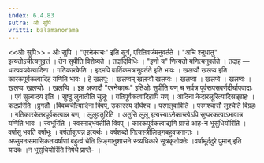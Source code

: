 ```yaml
---
index: 6.4.83
sutra: ओः सुपि
vritti: balamanorama
---
```


<<ओः सुपि>> - ओः सुपि । "एरनेकाचः" इति सूत्रं, एरितिवर्जमनुवर्तते । "अचि श्नुधातु" इत्यतोऽचीत्यनुवृत्तं । तेन सुपीति विशेष्यते । तदादिविधिः । "इणो य" णित्यतो यणित्यनुवर्तते । तदाह — धात्ववयवेत्यादिना । गतिकारकेति । इदमपि वार्तिकमत्रानुवर्तते इति भावः । खलप्वौ खलप्व इति । कारकपूर्वकत्वादिह यणिति भावः । हे खलपूः । खलप्वम् खलप्वौ खलप्वः । खलप्वा । खलप्वे । खलप्वः । खलप्वः खलप्वोः । खलप्वि । इह अजादौ "एरनेकाचः" इतिओः सुपी॑ति यण् च सर्वत्र पूर्वरूपसवर्णदीर्घापवादाः । एवं सुल्वादय इति । सुष्ठु लुनातीति सुलूः । गतिपूर्वकत्वादिहापि यण् । आदिना केदारलूरित्यादिसङ्ग्रहः । कटप्ररिति ।प्रुगतौ॑ ।क्विब्वची॑त्यादिना क्विप्, उकारस्य दीर्घश्च । परमलुवाविति । परमश्चासौ लूश्चेति विग्रहः । गतिकारकेतरपूर्वकत्वान्न यण् । लुलुवतुरिति । अतुसि लुलू इत्यस्याऽनेकाच्त्वेऽपि सुप्परकत्वाऽभावान्न यणिति भावः । स्वभूरिति । स्वस्माद्भवतीति क्विप् । कारकपूर्वकत्वाद्यणि प्राप्ते आह-न भूसुधियोरिति । वर्षासु भवति वर्षाभूः । वर्षर्तावुत्पन्न इत्यर्थः । वर्षशब्दो नित्यस्त्रीलिङ्गबहुवचनान्तः ।अप्सुमनःसमासिकतावर्षाणां बहुत्वं चे॑ति लिङ्गानुशासने स्त्र्यधिकारे सूत्रकृतोक्तेः ।वर्षाभूर्ददुरे पुमान् इति यादवः ।न भूसुधियो॑रिति निषेधे प्राप्ते- ।